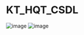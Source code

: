 # KT_HQT_CSDL
![image](https://github.com/user-attachments/assets/01258f4b-18c6-4cfd-bcd5-4ee45eecbc58)
![image](https://github.com/user-attachments/assets/eaede3a9-5eee-41f3-8595-d00fda1b6f4c)
